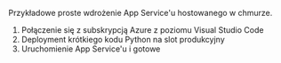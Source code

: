 Przykładowe proste wdrożenie App Service'u hostowanego w chmurze.<br/>
1) Połączenie się z subskrypcją Azure z poziomu Visual Studio Code<br/>
2) Deployment krótkiego kodu Python na slot produkcyjny<br/>
3) Uruchomienie App Service'u i gotowe<br/>
